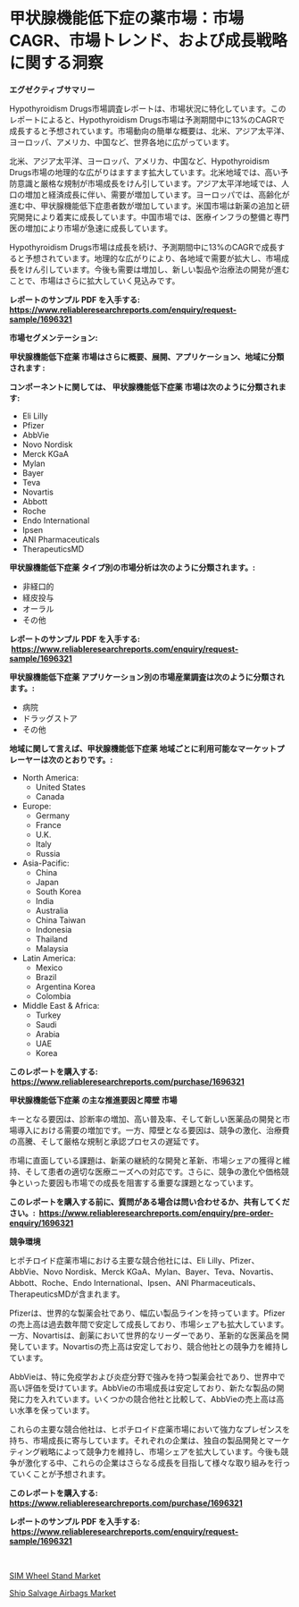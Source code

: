<p><h1>甲状腺機能低下症の薬市場：市場CAGR、市場トレンド、および成長戦略に関する洞察</h1></p><p><strong>エグゼクティブサマリー</strong></p>
<p><p>Hypothyroidism Drugs市場調査レポートは、市場状況に特化しています。このレポートによると、Hypothyroidism Drugs市場は予測期間中に13%のCAGRで成長すると予想されています。市場動向の簡単な概要は、北米、アジア太平洋、ヨーロッパ、アメリカ、中国など、世界各地に広がっています。</p><p>北米、アジア太平洋、ヨーロッパ、アメリカ、中国など、Hypothyroidism Drugs市場の地理的な広がりはますます拡大しています。北米地域では、高い予防意識と厳格な規制が市場成長をけん引しています。アジア太平洋地域では、人口の増加と経済成長に伴い、需要が増加しています。ヨーロッパでは、高齢化が進む中、甲状腺機能低下症患者数が増加しています。米国市場は新薬の追加と研究開発により着実に成長しています。中国市場では、医療インフラの整備と専門医の増加により市場が急速に成長しています。</p><p>Hypothyroidism Drugs市場は成長を続け、予測期間中に13%のCAGRで成長すると予想されています。地理的な広がりにより、各地域で需要が拡大し、市場成長をけん引しています。今後も需要は増加し、新しい製品や治療法の開発が進むことで、市場はさらに拡大していく見込みです。</p></p>
<p><strong>レポートのサンプル PDF を入手する: <a href="https://www.reliableresearchreports.com/enquiry/request-sample/1696321">https://www.reliableresearchreports.com/enquiry/request-sample/1696321</a></strong></p>
<p><strong>市場セグメンテーション:</strong></p>
<p><strong> 甲状腺機能低下症薬 市場はさらに概要、展開、アプリケーション、地域に分類されます :</strong></p>
<p><strong>コンポーネントに関しては、 甲状腺機能低下症薬 市場は次のように分類されます: &nbsp;</strong></p>
<p><ul><li>Eli Lilly</li><li>Pfizer</li><li>AbbVie</li><li>Novo Nordisk</li><li>Merck KGaA</li><li>Mylan</li><li>Bayer</li><li>Teva</li><li>Novartis</li><li>Abbott</li><li>Roche</li><li>Endo International</li><li>Ipsen</li><li>ANI Pharmaceuticals</li><li>TherapeuticsMD</li></ul></p>
<p><strong> 甲状腺機能低下症薬 タイプ別の市場分析は次のように分類されます。:</strong></p>
<p><ul><li>非経口的</li><li>経皮投与</li><li>オーラル</li><li>その他</li></ul></p>
<p><strong>レポートのサンプル PDF を入手する: &nbsp;<a href="https://www.reliableresearchreports.com/enquiry/request-sample/1696321">https://www.reliableresearchreports.com/enquiry/request-sample/1696321</a></strong></p>
<p><strong> 甲状腺機能低下症薬 アプリケーション別の市場産業調査は次のように分類されます。:</strong></p>
<p><ul><li>病院</li><li>ドラッグストア</li><li>その他</li></ul></p>
<p><strong>地域に関して言えば、甲状腺機能低下症薬 地域ごとに利用可能なマーケットプレーヤーは次のとおりです。:</strong></p>
<p><ul>
    <li>
        North America:
        <ul>
            <li>United States</li>
            <li>Canada</li>
        </ul>
    </li>
    <li>
        Europe:
        <ul>
            <li>Germany</li>
            <li>France</li>
            <li>U.K.</li>
            <li>Italy</li>
            <li>Russia</li>
        </ul>
    </li>
    <li>
        Asia-Pacific:
        <ul>
            <li>China</li>
            <li>Japan</li>
            <li>South Korea</li>
            <li>India</li>
            <li>Australia</li>
            <li>China Taiwan</li>
            <li>Indonesia</li>
            <li>Thailand</li>
            <li>Malaysia</li>
        </ul>
    </li>
    <li>
        Latin America:
        <ul>
            <li>Mexico</li>
            <li>Brazil</li>
            <li>Argentina Korea</li>
            <li>Colombia</li>
        </ul>
    </li>
    <li>
        Middle East & Africa:
        <ul>
            <li>Turkey</li>
            <li>Saudi</li>
            <li>Arabia</li>
            <li>UAE</li>
            <li>Korea</li>
        </ul>
    </li>
    </ul></p>
<p><strong>このレポートを購入する: &nbsp;<a href="https://www.reliableresearchreports.com/purchase/1696321">https://www.reliableresearchreports.com/purchase/1696321</a></strong></p>
<p><strong>甲状腺機能低下症薬 の主な推進要因と障壁 市場</strong></p>
<p><p>キーとなる要因は、診断率の増加、高い普及率、そして新しい医薬品の開発と市場導入における需要の増加です。一方、障壁となる要因は、競争の激化、治療費の高騰、そして厳格な規制と承認プロセスの遅延です。</p><p>市場に直面している課題は、新薬の継続的な開発と革新、市場シェアの獲得と維持、そして患者の適切な医療ニーズへの対応です。さらに、競争の激化や価格競争といった要因も市場での成長を阻害する重要な課題となっています。</p></p>
<p><strong>このレポートを購入する前に、質問がある場合は問い合わせるか、共有してください。:&nbsp; <a href="https://www.reliableresearchreports.com/enquiry/pre-order-enquiry/1696321">https://www.reliableresearchreports.com/enquiry/pre-order-enquiry/1696321</a></strong></p>
<p><strong>競争環境</strong></p>
<p><p>ヒポチロイド症薬市場における主要な競合他社には、Eli Lilly、Pfizer、AbbVie、Novo Nordisk、Merck KGaA、Mylan、Bayer、Teva、Novartis、Abbott、Roche、Endo International、Ipsen、ANI Pharmaceuticals、TherapeuticsMDが含まれます。</p><p>Pfizerは、世界的な製薬会社であり、幅広い製品ラインを持っています。Pfizerの売上高は過去数年間で安定して成長しており、市場シェアも拡大しています。一方、Novartisは、創薬において世界的なリーダーであり、革新的な医薬品を開発しています。Novartisの売上高は安定しており、競合他社との競争力を維持しています。</p><p>AbbVieは、特に免疫学および炎症分野で強みを持つ製薬会社であり、世界中で高い評価を受けています。AbbVieの市場成長は安定しており、新たな製品の開発に力を入れています。いくつかの競合他社と比較して、AbbVieの売上高は高い水準を保っています。</p><p>これらの主要な競合他社は、ヒポチロイド症薬市場において強力なプレゼンスを持ち、市場成長に寄与しています。それぞれの企業は、独自の製品開発とマーケティング戦略によって競争力を維持し、市場シェアを拡大しています。今後も競争が激化する中、これらの企業はさらなる成長を目指して様々な取り組みを行っていくことが予想されます。</p></p>
<p><strong>このレポートを購入する: &nbsp; <a href="https://www.reliableresearchreports.com/purchase/1696321">https://www.reliableresearchreports.com/purchase/1696321</a></strong></p>
<p><strong>レポートのサンプル PDF を入手する: &nbsp;<a href="https://www.reliableresearchreports.com/enquiry/request-sample/1696321">https://www.reliableresearchreports.com/enquiry/request-sample/1696321</a></strong><strong></strong></p>
<p>&nbsp;</p>
<p><p><a href="https://metal-farmhouse-e95.notion.site/Global-SIM-Wheel-Stand-Market-Size-and-Market-Trends-Insights-and-Projections-from-2024-to-2031-66a6700fdf7f41b29ed8c8ec79027670">SIM Wheel Stand Market</a></p><p><a href="https://gratis-rainforest-2ca.notion.site/Ship-Salvage-Airbags-Market-Size-Reflecting-a-Forecast-Till-2031-Market-By-Type-By-Application-and-d07a097533c74a66998fdeb623320dad">Ship Salvage Airbags Market</a></p></p>